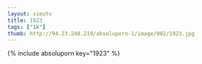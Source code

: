 ```yaml
--- 
layout: sieutv
title: 1923
tags: ["1k"]
thumb: http://94.23.248.219/absoluporn-1/image/002/1923.jpg
---
```

{% include absoluporn key="1923" %} 
